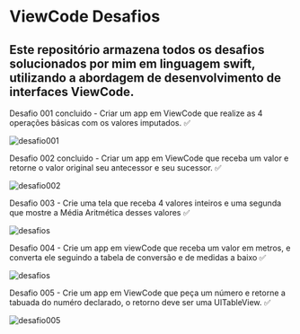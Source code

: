 # ViewCode Desafios
## Este repositório armazena todos os desafios solucionados por mim em linguagem swift, utilizando a abordagem de desenvolvimento  de interfaces ViewCode.

Desafio 001 concluido - Criar um app em ViewCode que realize as 4 operações básicas  com os valores imputados. :white_check_mark:

![desafio001](https://user-images.githubusercontent.com/97313575/170421932-0ed9093f-43b0-412c-88a6-1d81eb1494d7.png)

Desafio 002 concluido - Criar um app em ViewCode que receba um valor e retorne o valor original seu antecessor e seu sucessor. :white_check_mark:

![desafio002](https://user-images.githubusercontent.com/97313575/171788702-32739bd2-a27f-40f9-aad4-be5db8439334.png)

Desafio 003 - Crie uma tela que receba 4 valores inteiros e uma segunda que mostre a Média Aritmética desses valores :white_check_mark:

![desafios](https://user-images.githubusercontent.com/97313575/171987377-a9638fe5-9d85-43e6-b1bd-b29f32063701.png)

Desafio 004 - Crie um app em viewCode que receba um valor em metros, e converta ele seguindo a tabela de conversão e de medidas a baixo :white_check_mark:

![desafios](https://user-images.githubusercontent.com/97313575/172033290-5e5a1e84-e90b-4bcf-906d-e3cab79e8783.png)

Desafio 005 - Crie um app em ViewCode que peça um número e retorne a tabuada do numéro declarado, o retorno deve ser uma UITableView. :white_check_mark:

![desafio005](https://user-images.githubusercontent.com/97313575/172263716-4e45c93e-3dbb-4ea2-8ae7-a6cff2d266f7.gif)
